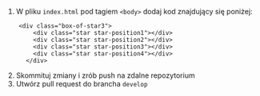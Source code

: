 1. W pliku `index.html` pod tagiem `<body>` dodaj kod znajdujący się poniżej:
```
    <div class="box-of-star3">
        <div class="star star-position1"></div>
        <div class="star star-position2"></div>
        <div class="star star-position3"></div>
        <div class="star star-position4"></div>
      </div>
```

2. Skommituj zmiany i zrób push na zdalne repozytorium
3. Utwórz pull request do brancha `develop`
